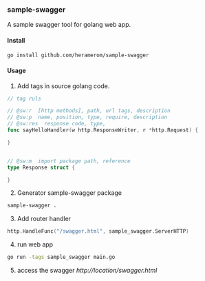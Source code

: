 ### sample-swagger

A sample swagger tool for golang web app.


#### Install
``` sh
go install github.com/heramerom/sample-swagger
```

#### Usage
1. Add tags in source golang code.
```go
// tag ruls

// @sw:r  [http methods], path, url tags, description
// @sw:p  name, position, type, require, description
// @sw:res  response code, type, 
func sayHelloHandler(w http.ResponseWriter, r *http.Request) {

}


// @sw:m  import package path, reference
type Response struct {

}

```    

2. Generator sample-swagger package
```sh
sample-swagger .
```

3. Add router handler
```go 
http.HandleFunc("/swagger.html", sample_swagger.ServerHTTP)
```

4. run web app
```sh
go run -tags sample_swagger main.go
```

5. access the swagger *http://location/swagger.html*
